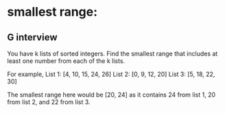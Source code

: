 # smallest range:
## G interview



You have k lists of sorted integers. Find the smallest range that includes at least one number from each of the k lists. 



For example, 
List 1: [4, 10, 15, 24, 26] 
List 2: [0, 9, 12, 20] 
List 3: [5, 18, 22, 30] 



The smallest range here would be [20, 24] as it contains 24 from list 1, 20 from list 2, and 22 from list 3.